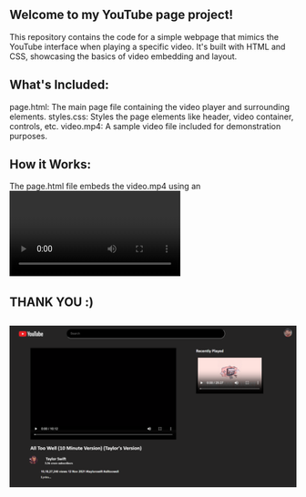

## Welcome to my YouTube page project!

This repository contains the code for a simple webpage that mimics the YouTube interface when playing a specific video. It's built with HTML and CSS, 
showcasing the basics of video embedding and layout.

## What's Included:

page.html: The main page file containing the video player and surrounding elements.
styles.css: Styles the page elements like header, video container, controls, etc.
video.mp4: A sample video file included for demonstration purposes.

## How it Works:

The page.html file embeds the video.mp4 using an <video> element.
styles.css defines the layout and styles for the page elements, mimicking the YouTube interface.
The page displays a video thumbnail, play/pause button, progress bar, and volume control.


## THANK YOU :)
##
## ![screen shot](SS.png)
